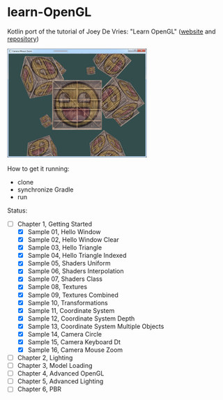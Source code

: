 # learn-OpenGL

Kotlin port of the tutorial of Joey De Vries: "Learn OpenGL" ([website](https://learnopengl.com/) and [repository](https://github.com/JoeyDeVries/LearnOpenGL))

<img src="./src/main/resources/screenshot/screenshot.png" height="250px"> 

How to get it running:

- clone
- synchronize Gradle
- run

Status:

- [ ] Chapter 1, Getting Started
  - [x] Sample 01, Hello Window
  - [x] Sample 02, Hello Window Clear
  - [x] Sample 03, Hello Triangle
  - [x] Sample 04, Hello Triangle Indexed
  - [x] Sample 05, Shaders Uniform
  - [x] Sample 06, Shaders Interpolation
  - [x] Sample 07, Shaders Class
  - [x] Sample 08, Textures
  - [x] Sample 09, Textures Combined
  - [x] Sample 10, Transformations
  - [x] Sample 11, Coordinate System
  - [x] Sample 12, Coordinate System Depth
  - [x] Sample 13, Coordinate System Multiple Objects
  - [x] Sample 14, Camera Circle
  - [x] Sample 15, Camera Keyboard Dt
  - [x] Sample 16, Camera Mouse Zoom
- [ ] Chapter 2, Lighting
- [ ] Chapter 3, Model Loading
- [ ] Chapter 4, Advanced OpenGL
- [ ] Chapter 5, Advanced Lighting
- [ ] Chapter 6, PBR
